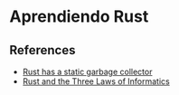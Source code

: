 # Aprendiendo Rust

## References

- [Rust has a static garbage collector](https://words.steveklabnik.com/borrow-checking-escape-analysis-and-the-generational-hypothesis)
- [Rust and the Three Laws of Informatics](https://blog.usejournal.com/rust-and-the-three-laws-of-informatics-4324062b322b)


